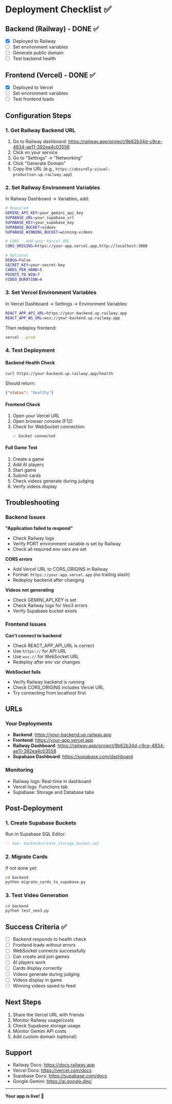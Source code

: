 # Deployment Checklist ✅

## Backend (Railway) - DONE ✅
- [x] Deployed to Railway
- [ ] Set environment variables
- [ ] Generate public domain
- [ ] Test backend health

## Frontend (Vercel) - DONE ✅  
- [x] Deployed to Vercel
- [ ] Set environment variables
- [ ] Test frontend loads

## Configuration Steps

### 1. Get Railway Backend URL
1. Go to Railway dashboard: https://railway.app/project/9b62b34d-c9ce-4834-ae11-392ea4c03558
2. Click on your service
3. Go to "Settings" → "Networking"
4. Click "Generate Domain"
5. Copy the URL (e.g., `https://absurdly-visual-production.up.railway.app`)

### 2. Set Railway Environment Variables
In Railway Dashboard → Variables, add:

```bash
# Required
GEMINI_API_KEY=your_gemini_api_key
SUPABASE_URL=your_supabase_url
SUPABASE_KEY=your_supabase_key
SUPABASE_BUCKET=videos
SUPABASE_WINNING_BUCKET=winning-videos

# CORS - Add your Vercel URL
CORS_ORIGINS=https://your-app.vercel.app,http://localhost:3000

# Optional
DEBUG=False
SECRET_KEY=your-secret-key
CARDS_PER_HAND=5
POINTS_TO_WIN=7
VIDEO_DURATION=4
```

### 3. Set Vercel Environment Variables
In Vercel Dashboard → Settings → Environment Variables:

```bash
REACT_APP_API_URL=https://your-backend.up.railway.app
REACT_APP_WS_URL=wss://your-backend.up.railway.app
```

Then redeploy frontend:
```bash
vercel --prod
```

### 4. Test Deployment

#### Backend Health Check
```bash
curl https://your-backend.up.railway.app/health
```

Should return:
```json
{"status": "healthy"}
```

#### Frontend Check
1. Open your Vercel URL
2. Open browser console (F12)
3. Check for WebSocket connection:
   ```
   ✅ Socket connected
   ```

#### Full Game Test
1. Create a game
2. Add AI players
3. Start game
4. Submit cards
5. Check videos generate during judging
6. Verify videos display

## Troubleshooting

### Backend Issues

**"Application failed to respond"**
- Check Railway logs
- Verify PORT environment variable is set by Railway
- Check all required env vars are set

**CORS errors**
- Add Vercel URL to CORS_ORIGINS in Railway
- Format: `https://your-app.vercel.app` (no trailing slash)
- Redeploy backend after changing

**Videos not generating**
- Check GEMINI_API_KEY is set
- Check Railway logs for Veo3 errors
- Verify Supabase bucket exists

### Frontend Issues

**Can't connect to backend**
- Check REACT_APP_API_URL is correct
- Use `https://` for API URL
- Use `wss://` for WebSocket URL
- Redeploy after env var changes

**WebSocket fails**
- Verify Railway backend is running
- Check CORS_ORIGINS includes Vercel URL
- Try connecting from localhost first

## URLs

### Your Deployments
- **Backend**: https://your-backend.up.railway.app
- **Frontend**: https://your-app.vercel.app
- **Railway Dashboard**: https://railway.app/project/9b62b34d-c9ce-4834-ae11-392ea4c03558
- **Supabase Dashboard**: https://supabase.com/dashboard

### Monitoring
- Railway logs: Real-time in dashboard
- Vercel logs: Functions tab
- Supabase: Storage and Database tabs

## Post-Deployment

### 1. Create Supabase Buckets
Run in Supabase SQL Editor:
```sql
-- See: backend/create_storage_bucket.sql
```

### 2. Migrate Cards
If not done yet:
```bash
cd backend
python migrate_cards_to_supabase.py
```

### 3. Test Video Generation
```bash
cd backend  
python test_veo3.py
```

## Success Criteria ✅

- [ ] Backend responds to health check
- [ ] Frontend loads without errors
- [ ] WebSocket connects successfully
- [ ] Can create and join games
- [ ] AI players work
- [ ] Cards display correctly
- [ ] Videos generate during judging
- [ ] Videos display in game
- [ ] Winning videos saved to feed

## Next Steps

1. Share the Vercel URL with friends
2. Monitor Railway usage/costs
3. Check Supabase storage usage
4. Monitor Gemini API costs
5. Add custom domain (optional)

## Support

- Railway Docs: https://docs.railway.app
- Vercel Docs: https://vercel.com/docs
- Supabase Docs: https://supabase.com/docs
- Google Gemini: https://ai.google.dev/

---

**Your app is live! 🎉**
